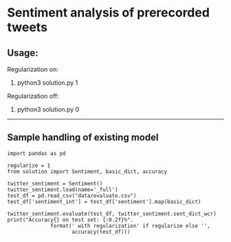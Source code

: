 # Sentiment analysis of prerecorded tweets

## Usage:

Regularization on:

1.  python3 solution.py 1

Regularization off:

1.  python3 solution.py 0

<hr>

## Sample handling of existing model

```
import pandas as pd

regularize = 1
from solution import Sentiment, basic_dict, accuracy

twitter_sentiment = Sentiment()
twitter_sentiment.load(name='_full')
test_df = pd.read_csv("data/evaluate.csv")
test_df['sentiment_int'] = test_df['sentiment'].map(basic_dict)

twitter_sentiment.evaluate(test_df, twitter_sentiment.sent_dict_wcr)
print("Accuracy{} on test set: {:0.2f}%".
              format(' with regularization' if regularize else '',
                     accuracy(test_df)))
 ```
